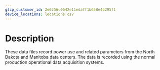 ```yaml
---
glcp_customer_id: 2e6256c0542e11eda7f1b658e46295f1
device_locations: locations.csv
---
```


# Description

These data files record power use and related parameters from the North Dakota and Manitoba data centers. The data is recorded using the normal production operational data acquisition systems.
